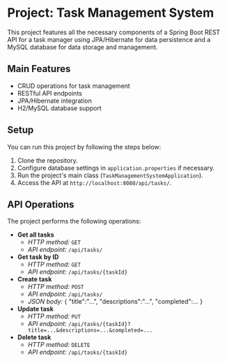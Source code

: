 # Project: Task Management System
This project features all the necessary components of a Spring Boot REST API
for a task manager using JPA/Hibernate for data persistence
and a MySQL database for data storage and management.

## Main Features
* CRUD operations for task management
* RESTful API endpoints
* JPA/Hibernate integration
* H2/MySQL database support

## Setup
You can run this project by following the steps below:
1. Clone the repository.
2. Configure database settings in `application.properties` if necessary.
3. Run the project's main class (`TaskManagementSystemApplication`).
4. Access the API at `http://localhost:8080/api/tasks/`.

## API Operations
The project performs the following operations:
* **Get all tasks**
   * _HTTP method:_ `GET`
  * _API endpoint:_ `/api/tasks/`
* **Get task by ID**
   * _HTTP method:_ `GET`
   * _API endpoint:_ `/api/tasks/{taskId}`
* **Create task**
   * _HTTP method:_ `POST`
   * _API endpoint:_ `/api/tasks/`
    * _JSON body:_ { "title":"...", "descriptions":"...", "completed":... }
* **Update task**
   * _HTTP method:_ `PUT`
   * _API endpoint:_ `/api/tasks/{taskId}?title=...&descriptions=...&completed=...`
* **Delete task**
   * _HTTP method:_ `DELETE`
   * _API endpoint:_ `/api/tasks/{taskId}`